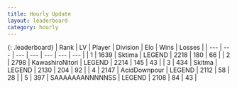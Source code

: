 ```yaml
---
title: Hourly Update
layout: leaderboard
category: hourly
---
```


{: .leaderboard}
| Rank | LV | Player | Division | Elo | Wins | Losses |
| --- | --- | --- | --- | --- | --- | --- |
| <span data-change="0">1</span> | 1639 | <span title="ID: 353063">Sktima</span> | LEGEND | <span data-change="0">2218</span> | <span data-change="0">180</span> | <span data-change="0">66</span> |
| <span data-change="0">2</span> | 2798 | <span title="ID: 164871">KawashiroNitori</span> | LEGEND | <span data-change="0">2214</span> | <span data-change="0">145</span> | <span data-change="0">43</span> |
| <span data-change="0">3</span> | 434 | <span title="ID: 402846">Skitma</span> | LEGEND | <span data-change="4">2130</span> | <span data-change="1">204</span> | <span data-change="0">92</span> |
| <span data-change="0">4</span> | 2147 | <span title="ID: 304661">AcidDownpour</span> | LEGEND | <span data-change="0">2112</span> | <span data-change="0">58</span> | <span data-change="0">28</span> |
| <span data-change="0">5</span> | 397 | <span title="ID: 174294">SAAAAAAANNNNNSS</span> | LEGEND | <span data-change="0">2108</span> | <span data-change="0">84</span> | <span data-change="0">43</span> |